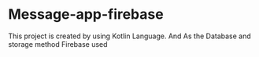 # Message-app-firebase
This project is created by using Kotlin Language. And
As the Database and storage method Firebase used
